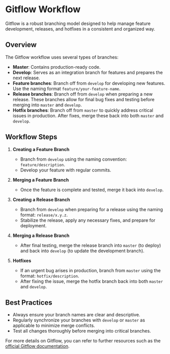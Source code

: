 # Gitflow Workflow

Gitflow is a robust branching model designed to help manage feature development, releases, and hotfixes in a consistent and organized way.

## Overview

The Gitflow workflow uses several types of branches:

- **Master**: Contains production-ready code.
- **Develop**: Serves as an integration branch for features and prepares the next release.
- **Feature branches**: Branch off from `develop` for developing new features. Use the naming format `feature/your-feature-name`.
- **Release branches**: Branch off from `develop` when preparing a new release. These branches allow for final bug fixes and testing before merging into `master` and `develop`.
- **Hotfix branches**: Branch off from `master` to quickly address critical issues in production. After fixes, merge these back into both `master` and `develop`.

## Workflow Steps

1. **Creating a Feature Branch**
   - Branch from `develop` using the naming convention: `feature/description`.
   - Develop your feature with regular commits.

2. **Merging a Feature Branch**
   - Once the feature is complete and tested, merge it back into `develop`.

3. **Creating a Release Branch**
   - Branch from `develop` when preparing for a release using the naming format: `release/x.y.z`.
   - Stabilize the release, apply any necessary fixes, and prepare for deployment.

4. **Merging a Release Branch**
   - After final testing, merge the release branch into `master` (to deploy) and back into `develop` (to update the development branch).

5. **Hotfixes**
   - If an urgent bug arises in production, branch from `master` using the format: `hotfix/description`.
   - After fixing the issue, merge the hotfix branch back into both `master` and `develop`.

## Best Practices

- Always ensure your branch names are clear and descriptive.
- Regularly synchronize your branches with `develop` or `master` as applicable to minimize merge conflicts.
- Test all changes thoroughly before merging into critical branches.

For more details on Gitflow, you can refer to further resources such as the [official Gitflow documentation](https://nvie.com/posts/a-successful-git-branching-model/).
